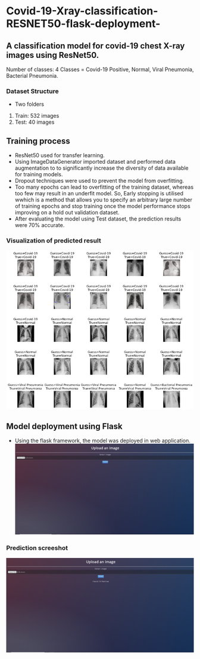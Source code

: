 # Covid-19-Xray-classification-RESNET50-flask-deployment-
## A classification model for covid-19 chest X-ray images using ResNet50.

Number of classes: 4
Classes = Covid-19 Positive, Normal, Viral Pneumonia, Bacterial Pneumonia.

### Dataset Structure

* Two folders

1. Train: 532 images
2. Test: 40 images

## Training process
* ResNet50 used for transfer learning.
* Using ImageDataGenerator imported dataset and performed data augmentation to to significantly increase the diversity of data available for training models.
* Dropout techniques were used to prevent the model from overfitting.
* Too many epochs can lead to overfitting of the training dataset, whereas too few may result in an underfit model. So, Early stopping is utilised wwhich is a method that allows you to specify an arbitrary large number of training epochs and stop training once the model performance stops improving on a hold out validation dataset.
* After evaluating the model using Test dataset, the prediction results were 70% accurate.

### Visualization of predicted result
![alt text](https://github.com/Jishan-works/Covid-19-Xray-classification-RESNET50-flask-deployment-/blob/master/prediction_image.png "Logo Title Text 1")

## Model deployment using Flask
* Using the flask framework, the model was deployed in web application.
![alt text](https://github.com/Jishan-works/Covid-19-Xray-classification-RESNET50-flask-deployment-/blob/master/screenshot.png)
### Prediction screeshot
![alt text](https://github.com/Jishan-works/Covid-19-Xray-classification-RESNET50-flask-deployment-/blob/master/prediction_screenshot.png)
 



